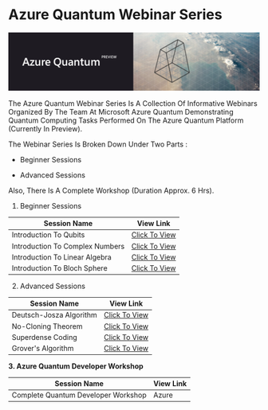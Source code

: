 # Azure Quantum Webinar Series

![Azure Header](https://github.com/aryashah2k/Quantum-Computing-Collection-Of-Resources/blob/main/Microsoft%20Azure%20Quantum%20Resources/assets/Azure%20Header.png)

The Azure Quantum Webinar Series Is A Collection Of Informative Webinars Organized By The Team At Microsoft Azure Quantum Demonstrating Quantum Computing Tasks Performed On The Azure Quantum Platform (Currently In Preview).

The Webinar Series Is Broken Down Under Two Parts :

- Beginner Sessions

- Advanced Sessions

Also, There Is A Complete Workshop (Duration Approx. 6 Hrs).

1. Beginner Sessions

| Session Name | View Link|
|----------|----------|
| Introduction To Qubits | <a href="">Click To View</a> |
| Introduction To Complex Numbers | <a href="">Click To View</a> |
| Introduction To Linear Algebra | <a href="">Click To View</a> |
| Introduction To Bloch Sphere | <a href="">Click To View</a> |

2. Advanced Sessions

| Session Name | View Link|
|----------|----------|
| Deutsch-Josza Algorithm | <a href="">Click To View</a> |
| No-Cloning Theorem | <a href="">Click To View</a> |
| Superdense Coding | <a href="">Click To View</a> |
| Grover's Algorithm | <a href="">Click To View</a> |

**3. Azure Quantum Developer Workshop**

| Session Name | View Link|
|----------|----------|
| Complete Quantum Developer Workshop | Azure | <a href="">Click To View</a> |

